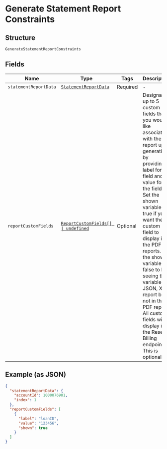 
# Generate Statement Report Constraints

## Structure

`GenerateStatementReportConstraints`

## Fields

| Name | Type | Tags | Description |
|  --- | --- | --- | --- |
| `statementReportData` | [`StatementReportData`](../../doc/models/statement-report-data.md) | Required | - |
| `reportCustomFields` | [`ReportCustomFields[] \| undefined`](../../doc/models/report-custom-fields.md) | Optional | Designate up to 5 custom fields that you would like associated with the report upon generation by providing a label for the field and a value for the field. Set the shown variable to true if you want the custom field to display in the PDF reports. Set the shown variable to false to limit seeing the variable to JSON, XML report but not in the PDF report. All custom fields will display in the Reseller Billing endpoint. This is optional. |

## Example (as JSON)

```json
{
  "statementReportData": {
    "accountId": 1000076901,
    "index": 1
  },
  "reportCustomFields": [
    {
      "label": "loanID",
      "value": "123456",
      "shown": true
    }
  ]
}
```

